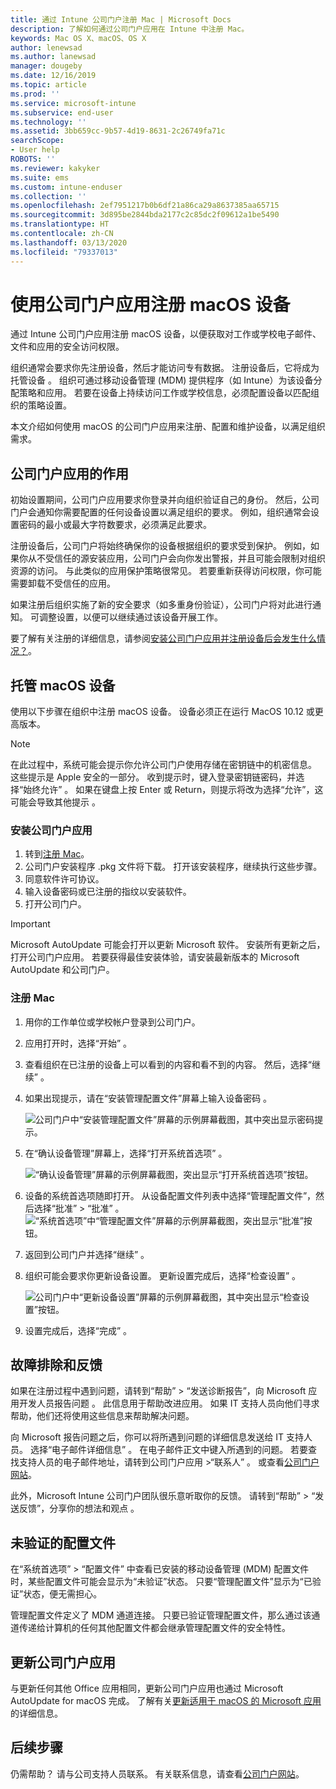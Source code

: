 ```yaml
---
title: 通过 Intune 公司门户注册 Mac | Microsoft Docs
description: 了解如何通过公司门户应用在 Intune 中注册 Mac。
keywords: Mac OS X、macOS、OS X
author: lenewsad
ms.author: lanewsad
manager: dougeby
ms.date: 12/16/2019
ms.topic: article
ms.prod: ''
ms.service: microsoft-intune
ms.subservice: end-user
ms.technology: ''
ms.assetid: 3bb659cc-9b57-4d19-8631-2c26749fa71c
searchScope:
- User help
ROBOTS: ''
ms.reviewer: kakyker
ms.suite: ems
ms.custom: intune-enduser
ms.collection: ''
ms.openlocfilehash: 2ef7951217b0b6df21a86ca29a8637385aa65715
ms.sourcegitcommit: 3d895be2844bda2177c2c85dc2f09612a1be5490
ms.translationtype: HT
ms.contentlocale: zh-CN
ms.lasthandoff: 03/13/2020
ms.locfileid: "79337013"
---
```

# <a name="enroll-your-macos-device-using-the-company-portal-app"></a>使用公司门户应用注册 macOS 设备  

通过 Intune 公司门户应用注册 macOS 设备，以便获取对工作或学校电子邮件、文件和应用的安全访问权限。

组织通常会要求你先注册设备，然后才能访问专有数据。 注册设备后，它将成为托管设备  。 组织可通过移动设备管理 (MDM) 提供程序（如 Intune）为该设备分配策略和应用。 若要在设备上持续访问工作或学校信息，必须配置设备以匹配组织的策略设置。  

本文介绍如何使用 macOS 的公司门户应用来注册、配置和维护设备，以满足组织需求。  


## <a name="what-to-expect-from-the-company-portal-app"></a>公司门户应用的作用

初始设置期间，公司门户应用要求你登录并向组织验证自己的身份。 然后，公司门户会通知你需要配置的任何设备设置以满足组织的要求。 例如，组织通常会设置密码的最小或最大字符数要求，必须满足此要求。    

注册设备后，公司门户将始终确保你的设备根据组织的要求受到保护。 例如，如果你从不受信任的源安装应用，公司门户会向你发出警报，并且可能会限制对组织资源的访问。 与此类似的应用保护策略很常见。 若要重新获得访问权限，你可能需要卸载不受信任的应用。 

如果注册后组织实施了新的安全要求（如多重身份验证），公司门户将对此进行通知。 可调整设置，以便可以继续通过该设备开展工作。  

要了解有关注册的详细信息，请参阅[安装公司门户应用并注册设备后会发生什么情况？](what-happens-if-you-install-the-Company-Portal-app-and-enroll-your-device-in-intune-macos.md)。  

## <a name="get-your-macos-device-managed"></a>托管 macOS 设备  
使用以下步骤在组织中注册 macOS 设备。 设备必须正在运行 MacOS 10.12 或更高版本。   

> [!NOTE]
> 在此过程中，系统可能会提示你允许公司门户使用存储在密钥链中的机密信息。 这些提示是 Apple 安全的一部分。 收到提示时，键入登录密钥链密码，并选择“始终允许”  。 如果在键盘上按 Enter 或 Return，则提示将改为选择“允许”，这可能会导致其他提示    。  

### <a name="install-company-portal-app"></a>安装公司门户应用  
1. 转到[注册 Mac](https://go.microsoft.com/fwlink/?linkid=853070)。  
2. 公司门户安装程序 .pkg 文件将下载。 打开该安装程序，继续执行这些步骤。 
3. 同意软件许可协议。 
4. 输入设备密码或已注册的指纹以安装软件。  
5. 打开公司门户。 

> [!IMPORTANT]
> Microsoft AutoUpdate 可能会打开以更新 Microsoft 软件。 安装所有更新之后，打开公司门户应用。 若要获得最佳安装体验，请安装最新版本的 Microsoft AutoUpdate 和公司门户。  


### <a name="enroll-your-mac"></a>注册 Mac  


1. 用你的工作单位或学校帐户登录到公司门户。  
2. 应用打开时，选择“开始”  。  
3. 查看组织在已注册的设备上可以看到的内容和看不到的内容。 然后，选择“继续”  。
4.  如果出现提示，请在“安装管理配置文件”屏幕上输入设备密码  。

    ![公司门户中“安装管理配置文件”屏幕的示例屏幕截图，其中突出显示密码提示。](./media/install-management-profile-macos-1912.PNG)   
5. 在“确认设备管理”屏幕上，选择“打开系统首选项”   。  

    ![“确认设备管理”屏幕的示例屏幕截图，突出显示“打开系统首选项”按钮。](./media/confirm-device-management-macos-1912.PNG)  
6. 设备的系统首选项随即打开。 从设备配置文件列表中选择“管理配置文件”，然后选择“批准” > “批准”    。  
    ![“系统首选项”中“管理配置文件”屏幕的示例屏幕截图，突出显示“批准”按钮。](./media/management-profile-approve-macos-1912.PNG)   
1. 返回到公司门户并选择“继续”  。    
2. 组织可能会要求你更新设备设置。 更新设置完成后，选择“检查设置”  。  

    ![公司门户中“更新设备设置”屏幕的示例屏幕截图，其中突出显示“检查设置”按钮。](./media/update-settings-mac-1911.PNG)  
9. 设置完成后，选择“完成”  。  


 ## <a name="troubleshooting-and-feedback"></a>故障排除和反馈   

如果在注册过程中遇到问题，请转到“帮助” > “发送诊断报告”，向 Microsoft 应用开发人员报告问题   。 此信息用于帮助改进应用。 如果 IT 支持人员向他们寻求帮助，他们还将使用这些信息来帮助解决问题。  

向 Microsoft 报告问题之后，你可以将所遇到问题的详细信息发送给 IT 支持人员。 选择“电子邮件详细信息”  。 在电子邮件正文中键入所遇到的问题。 若要查找支持人员的电子邮件地址，请转到公司门户应用 >“联系人”  。 或查看[公司门户网站](https://go.microsoft.com/fwlink/?linkid=2010980)。  
 

此外，Microsoft Intune 公司门户团队很乐意听取你的反馈。 请转到“帮助” > “发送反馈”，分享你的想法和观点   。  

## <a name="unverified-profiles"></a>未验证的配置文件  
在“系统首选项”   > “配置文件”  中查看已安装的移动设备管理 (MDM) 配置文件时，某些配置文件可能会显示为“未验证”状态。 只要“管理配置文件”显示为“已验证”状态，便无需担心。  

管理配置文件定义了 MDM 通道连接。 只要已验证管理配置文件，那么通过该通道传递给计算机的任何其他配置文件都会继承管理配置文件的安全特性。  

## <a name="updating-the-company-portal-app"></a>更新公司门户应用

与更新任何其他 Office 应用相同，更新公司门户应用也通过 Microsoft AutoUpdate for macOS 完成。 了解有关[更新适用于 macOS 的 Microsoft 应用](https://support.office.com/article/Check-for-Office-for-Mac-updates-automatically-bfd1e497-c24d-4754-92ab-910a4074d7c1)的详细信息。  

## <a name="next-steps"></a>后续步骤  
仍需帮助？ 请与公司支持人员联系。 有关联系信息，请查看[公司门户网站](https://go.microsoft.com/fwlink/?linkid=2010980)。  


